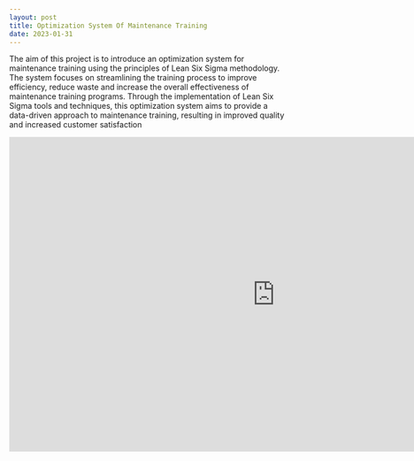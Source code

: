 ```yaml
---
layout: post
title: Optimization System Of Maintenance Training 
date: 2023-01-31
---
```


The aim of this project is to introduce an optimization system for maintenance training using the principles of Lean Six Sigma methodology. The system focuses on streamlining the training process to improve efficiency, reduce waste and increase the overall effectiveness of maintenance training programs. Through the implementation of Lean Six Sigma tools and techniques, this optimization system aims to provide a data-driven approach to maintenance training, resulting in improved quality and increased customer satisfaction

<iframe src="https://docs.google.com/presentation/d/e/2PACX-1vR0sqQQFZdWjthCanjVX3VIJIoTeWF_GC-TQDisa0vSaSk37W7s5DrC_M2EVUxHPkaJGMIxEAYclwMZ/embed?start=false&loop=false&delayms=3000" frameborder="0" width="960" height="569" allowfullscreen="true" mozallowfullscreen="true" webkitallowfullscreen="true"></iframe>
